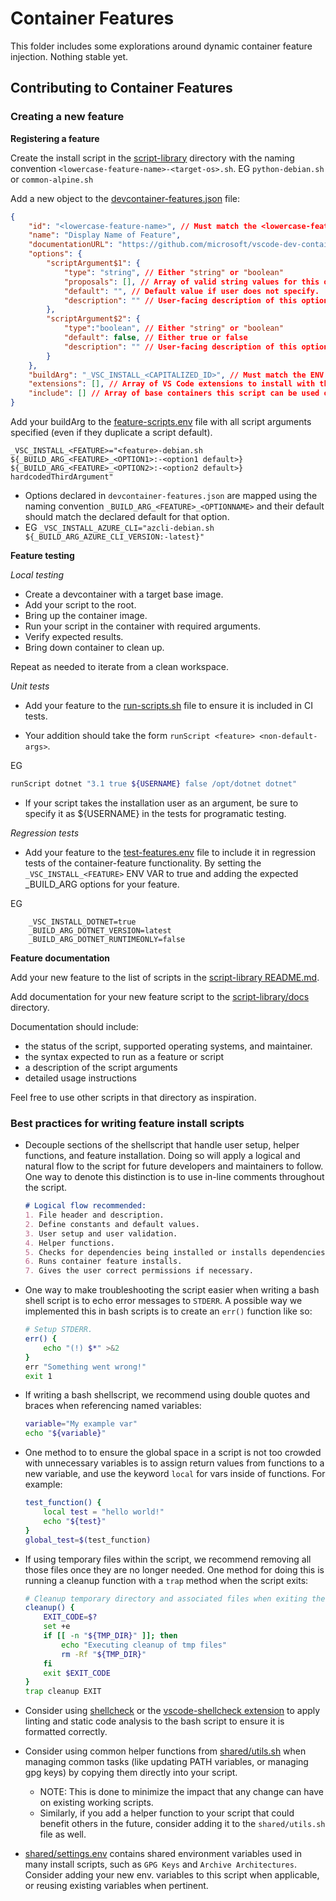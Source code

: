 # Container Features

This folder includes some explorations around dynamic container feature injection. Nothing stable yet.

## Contributing to Container Features

### Creating a new feature

**Registering a feature**

Create the install script in the [script-library](../../script-library/) directory with the naming convention `<lowercase-feature-name>-<target-os>.sh`. EG `python-debian.sh` or `common-alpine.sh`

Add a new object to the [devcontainer-features.json](../../script-library/container-features/src/devcontainer-features.json) file:

```json
{
    "id": "<lowercase-feature-name>", // Must match the <lowercase-feature-name> used to name the install script.
    "name": "Display Name of Feature",
    "documentationURL": "https://github.com/microsoft/vscode-dev-containers/blob/main/script-library/docs/<lowercase-feature-name>.md", 
    "options": {
        "scriptArgument$1": {
            "type": "string", // Either "string" or "boolean"
            "proposals": [], // Array of valid string values for this option.
            "default": "", // Default value if user does not specify.
            "description": "" // User-facing description of this option.
        },
        "scriptArgument$2": {
            "type":"boolean", // Either "string" or "boolean"
            "default": false, // Either true or false
            "description": "" // User-facing description of this option.
        }
    },
    "buildArg": "_VSC_INSTALL_<CAPITALIZED_ID>", // Must match the ENV VAR defined in the feature-scripts.env file.
    "extensions": [], // Array of VS Code extensions to install with this feature. 
    "include": [] // Array of base containers this script can be used on.
}
```

Add your buildArg to the [feature-scripts.env](../../script-library/container-features/src/feature-scripts.env) file with all script arguments specified (even if they duplicate a script default).

```
_VSC_INSTALL_<FEATURE>="<feature>-debian.sh ${_BUILD_ARG_<FEATURE>_<OPTION1>:-<option1 default>} ${_BUILD_ARG_<FEATURE>_<OPTION2>:-<option2 default>} hardcodedThirdArgument"
```

- Options declared in `devcontainer-features.json` are mapped using the naming convention `_BUILD_ARG_<FEATURE>_<OPTIONNAME>` and their default should match the declared default for that option.
- EG `_VSC_INSTALL_AZURE_CLI="azcli-debian.sh ${_BUILD_ARG_AZURE_CLI_VERSION:-latest}"`

**Feature testing**

*Local testing*

- Create a devcontainer with a target base image.
- Add your script to the root.
- Bring up the container image.
- Run your script in the container with required arguments.
- Verify expected results.
- Bring down container to clean up.

Repeat as needed to iterate from a clean workspace.

*Unit tests*
- Add your feature to the [run-scripts.sh](../../script-library/test/regression/run-scripts.sh) file to ensure it is included in CI tests.

- Your addition should take the form `runScript <feature> <non-default-args>`.

EG
```sh
runScript dotnet "3.1 true ${USERNAME} false /opt/dotnet dotnet"
```

- If your script takes the installation user as an argument, be sure to specify it as ${USERNAME} in the tests for programatic testing.

*Regression tests*
- Add your feature to the [test-features.env](../../script-library/container-features/test-features.env) file to include it in regression tests of the container-feature functionality. By setting the `_VSC_INSTALL_<FEATURE>` ENV VAR to true and adding the expected _BUILD_ARG options for your feature.

EG
```
    _VSC_INSTALL_DOTNET=true
    _BUILD_ARG_DOTNET_VERSION=latest
    _BUILD_ARG_DOTNET_RUNTIMEONLY=false
```

**Feature documentation**

Add your new feature to the list of scripts in the [script-library README.md](https://github.com/microsoft/vscode-dev-containers/blob/main/script-library/README.md#scripts).

Add documentation for your new feature script to the [script-library/docs](https://github.com/microsoft/vscode-dev-containers/blob/main/script-library/docs) directory.

Documentation should include: 
- the status of the script, supported operating systems, and maintainer.
- the syntax expected to run as a feature or script
- a description of the script arguments
- detailed usage instructions

Feel free to use other scripts in that directory as inspiration.

### Best practices for writing feature install scripts

- Decouple sections of the shellscript that handle user setup, helper functions, and feature installation. Doing so will apply a logical and natural flow to the script for future developers and maintainers to follow. One way to denote this distinction is to use in-line comments throughout the script.
    ```md
    # Logical flow recommended:
    1. File header and description.
    2. Define constants and default values.
    3. User setup and user validation.
    4. Helper functions.
    5. Checks for dependencies being installed or installs dependencies.
    6. Runs container feature installs.
    7. Gives the user correct permissions if necessary.
    ```

- One way to make troubleshooting the script easier when writing a bash shell script is to echo error messages to `STDERR`. A possible way we implemented this in bash scripts is to create an `err()` function like so:
    ```sh
    # Setup STDERR.
    err() {
        echo "(!) $*" >&2
    }
    err "Something went wrong!"
    exit 1
    ```

- If writing a bash shellscript, we recommend using double quotes and braces when referencing named variables:
    ```sh
    variable="My example var"
    echo "${variable}"
    ```

- One method to to ensure the global space in a script is not too crowded with unnecessary variables is to assign return values from functions to a new variable, and use the keyword `local` for vars inside of functions. For example:
    ```sh
    test_function() {
        local test = "hello world!"
        echo "${test}"
    }
    global_test=$(test_function)
    ```

- If using temporary files within the script, we recommend removing all those files once they are no longer needed. One method for doing this is running a cleanup function with a `trap` method when the script exits:
    ```sh
    # Cleanup temporary directory and associated files when exiting the script.
    cleanup() {
        EXIT_CODE=$?
        set +e
        if [[ -n "${TMP_DIR}" ]]; then
            echo "Executing cleanup of tmp files"
            rm -Rf "${TMP_DIR}"
        fi
        exit $EXIT_CODE
    }
    trap cleanup EXIT
    ```

- Consider using [shellcheck](https://github.com/koalaman/shellcheck) or the [vscode-shellcheck extension](https://github.com/vscode-shellcheck/vscode-shellcheck) to apply linting and static code analysis to the bash script to ensure it is formatted correctly.

- Consider using common helper functions from [shared/utils.sh](../../script-library/shared/utils.sh) when managing common tasks (like updating PATH variables, or managing gpg keys) by copying them directly into your script.  
    - NOTE: This is done to minimize the impact that any change can have on existing working scripts.
    - Similarly, if you add a helper function to your script that could benefit others in the future, consider adding it to the `shared/utils.sh` file as well.

- [shared/settings.env](../../script-library/shared/settings.env) contains shared environment variables used in many install scripts, such as `GPG Keys` and `Archive Architectures`. Consider adding your new env. variables to this script when applicable, or reusing existing variables when pertinent.
